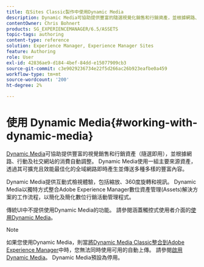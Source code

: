 ```yaml
---
title: 在Sites Classic製作中使用Dynamic Media
description: Dynamic Media可協助提供豐富的隨選視覺化銷售和行銷資產，並根據網路、行動和社交網站上的消費自動調整。 Dynamic Media使用一組主要來源資產，透過其可擴充且效能最佳化的全域網路即時產生並傳送多種多樣的豐富內容。
contentOwner: Chris Bohnert
products: SG_EXPERIENCEMANAGER/6.5/ASSETS
topic-tags: authoring
content-type: reference
solution: Experience Manager, Experience Manager Sites
feature: Authoring
role: User
exl-id: 42836ae9-d184-4bef-84dd-e15077909cb3
source-git-commit: c3e9029236734e22f5d266ac26b923eafbe0a459
workflow-type: tm+mt
source-wordcount: '200'
ht-degree: 2%

---
```


# 使用 Dynamic Media{#working-with-dynamic-media}

[Dynamic Media](https://business.adobe.com/products/experience-manager/assets/dynamic-media.html)可協助提供豐富的視覺銷售和行銷資產（隨選即用），並根據網路、行動及社交網站的消費自動調整。 Dynamic Media使用一組主要來源資產，透過其可擴充且效能最佳化的全域網路即時產生並傳送多種多樣的豐富內容。

Dynamic Media提供互動式檢視體驗，包括縮放、360度旋轉和視訊。 Dynamic Media以獨特方式整合Adobe Experience Manager數位資產管理(Assets)解決方案的工作流程，以簡化及簡化數位行銷活動管理程式。

傳統UI中不提供使用Dynamic Media的功能。 請參閱涵蓋觸控式使用者介面的[使用Dynamic Media](/help/assets/dynamic-media.md)。

>[!NOTE]
>
>如果您使用Dynamic Media，則當[將Dynamic Media Classic整合到Adobe Experience Manager](/help/sites-administering/scene7.md)中時，您無法同時使用可用的自動上傳。 請參閱[啟用Dynamic Media](/help/assets/config-dynamic.md#enabling-dynamic-media)。 Dynamic Media預設為停用。
